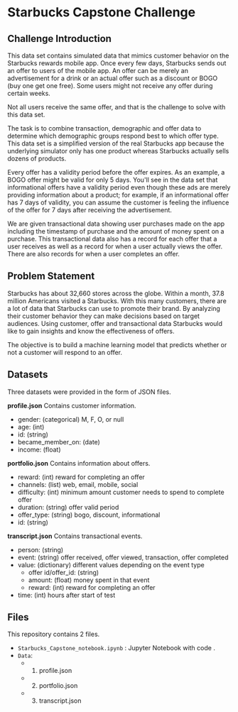# Starbucks Capstone Challenge

## Challenge Introduction
This data set contains simulated data that mimics customer behavior on the Starbucks rewards mobile app. Once every few days, Starbucks sends out an offer to users of the mobile app. An offer can be merely an advertisement for a drink or an actual offer such as a discount or BOGO (buy one get one free). Some users might not receive any offer during certain weeks.

Not all users receive the same offer, and that is the challenge to solve with this data set.

The task is to combine transaction, demographic and offer data to determine which demographic groups respond best to which offer type. This data set is a simplified version of the real Starbucks app because the underlying simulator only has one product whereas Starbucks actually sells dozens of products.

Every offer has a validity period before the offer expires. As an example, a BOGO offer might be valid for only 5 days. You'll see in the data set that informational offers have a validity period even though these ads are merely providing information about a product; for example, if an informational offer has 7 days of validity, you can assume the customer is feeling the influence of the offer for 7 days after receiving the advertisement.

We are given transactional data showing user purchases made on the app including the timestamp of purchase and the amount of money spent on a purchase. This transactional data also has a record for each offer that a user receives as well as a record for when a user actually views the offer. There are also records for when a user completes an offer.

## Problem Statement
Starbucks has about 32,660 stores across the globe. Within a month, 37.8 million Americans visited a Starbucks. With this many customers, there are a lot of data that Starbucks can use to promote their brand. By analyzing their customer behavior they can make decisions based on target audiences. Using customer, offer and transactional data Starbucks would like to gain insights and know the effectiveness of offers.

The objective is to build a machine learning model that predicts whether or not a customer will respond to an offer.

## Datasets
Three datasets were provided in the form of JSON files.

**profile.json**
Contains customer information.
  - gender: (categorical) M, F, O, or null
  - age: (int)
  - id: (string)
  - became_member_on: (date)
  - income: (float)

**portfolio.json**
Contains information about offers.
  - reward: (int) reward for completing an offer
  - channels: (list) web, email, mobile, social
  - difficulty: (int) minimum amount customer needs to spend to complete offer
  - duration: (string) offer valid period
  - offer_type: (string) bogo, discount, informational
  - id: (string)

**transcript.json**
Contains transactional events.
  - person: (string)
  - event: (string) offer received, offer viewed, transaction, offer completed
  - value: (dictionary) different values depending on the event type
    - offer id/offer_id: (string)
    - amount: (float) money spent in that event
    - reward: (int) reward for completing an offer
  - time: (int) hours after start of test
  
## Files
This repository contains 2 files. 
- `Starbucks_Capstone_notebook.ipynb` : Jupyter Notebook with code .
- `Data`:
    - 1. profile.json
    - 2. portfolio.json
    - 3. transcript.json
